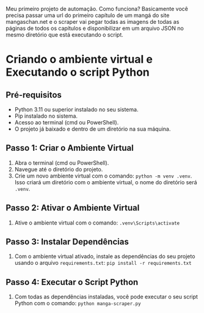 Meu primeiro projeto de automação. Como funciona? Basicamente você precisa passar uma url do primeiro capítulo de um mangá do site mangaschan.net e o scraper vai pegar todas as imagens de todas as páginas de todos os capítulos e disponibilizar em um arquivo JSON no mesmo diretório que está executando o script.

# Criando o ambiente virtual e Executando o script Python

## Pré-requisitos

- Python 3.11 ou superior instalado no seu sistema.
- Pip instalado no sistema.
- Acesso ao terminal (cmd ou PowerShell).
- O projeto já baixado e dentro de um diretório na sua máquina.

## Passo 1: Criar o Ambiente Virtual

1. Abra o terminal (cmd ou PowerShell).
2. Navegue até o diretório do projeto.
3. Crie um novo ambiente virtual com o comando: `python -m venv .venv`. Isso criará um diretório com o ambiente virtual, o nome do diretório será `.venv`.

## Passo 2: Ativar o Ambiente Virtual

1. Ative o ambiente virtual com o comando: `.venv\Scripts\activate`

## Passo 3: Instalar Dependências

1. Com o ambiente virtual ativado, instale as dependências do seu projeto usando o arquivo `requirements.txt`: `pip install -r requirements.txt`

## Passo 4: Executar o Script Python

1. Com todas as dependências instaladas, você pode executar o seu script Python com o comando: `python manga-scraper.py`
